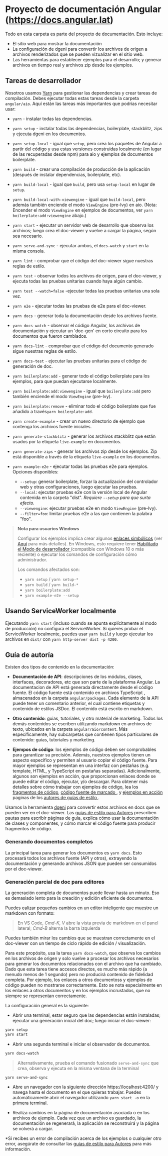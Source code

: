 # Proyecto de documentación Angular (https://docs.angular.lat)

Todo en esta carpeta es parte del proyecto de documentación. Esto incluye:

* El sitio web para mostrar la documentación
* La configuración de dgeni para convertir los archivos de origen a archivos renderizados que se pueden vizualizar en el sitio web.
* Las herramientas para establecer ejemplos para el desarrollo; y generar archivos en tiempo real y archivos zip desde los ejemplos.

<a name="developer-tasks"></a>
## Tareas de desarrollador

Nosotros usamos [Yarn](https://yarnpkg.com) para gestionar las dependencias y crear tareas de compilación.
Debes ejecutar todas estas tareas desde la carpeta `angular/aio`.
Aquí están las tareas más importantes que podrías necesitar usar:

* `yarn` - instalar todas las dependencias.
* `yarn setup` - instalar todas las dependencias, boilerplate, stackblitz, zips y ejecuta dgeni en los documentos.
* `yarn setup-local` - igual que `setup`, pero crea los paquetes de Angular a partir del código y usa estas versiones construidas localmente (en lugar de las recuperadas desde npm) para aio y ejemplos de documentos boilerplate.

* `yarn build` - crear una compilación de producción de la aplicación (después de instalar dependencias, boilerplate, etc).
* `yarn build-local` - igual que `build`, pero usa `setup-local` en lugar de `setup`.
* `yarn build-local-with-viewengine` - igual que `build-local`, pero además también enciende el modo `ViewEngine` (pre-Ivy) en aio.
                                       (Nota: Encender el modo `ViewEngine` en ejemplos de documentos, ver `yarn boilerplate:add:viewengine` abajo.)

* `yarn start` - ejecutar un servidor web de desarrollo que observa los archivos; luego crea el doc-viewer y vuelve a cargar la página, según sea necesario.
* `yarn serve-and-sync` - ejecutar ambos, el `docs-watch` y `start` en la misma consola.
* `yarn lint` - comprobar que el código del doc-viewer sigue nuestras reglas de estilo.
* `yarn test` - observar todos los archivos de origen, para el doc-viewer, y ejecuta todas las pruebas unitarias cuando haya algún cambio.
* `yarn test --watch=false` -ejecutar todas las pruebas unitarias una sola vez.
* `yarn e2e` - ejecutar todas las pruebas de e2e para el doc-viewer.

* `yarn docs` - generar toda la documentación desde los archivos fuente.
* `yarn docs-watch` - observar el código Angular, los archivos de documentación y ejecutar un 'doc-gen' en corto circuito para los documentos que fueron cambiados.
* `yarn docs-lint` - comprobar que el código del documento generado sigue nuestras reglas de estilo.
* `yarn docs-test` - ejecutar las pruebas unitarias para el código de generación de doc.

* `yarn boilerplate:add` - generar todo el código boilerplate para los ejemplos, para que puedan ejecutarse localmente.
* `yarn boilerplate:add:viewengine` - igual que `boilerplate:add` pero también enciende el modo `ViewEngine` (pre-Ivy).
* `yarn boilerplate:remove` - eliminar todo el código boilerplate que fue añadido a través`yarn boilerplate:add`.
* `yarn create-example` - crear un nuevo directorio de ejemplo que contenga los archivos fuente iniciales.

* `yarn generate-stackblitz` - generar los archivos stackblitz que están usados por la etiqueta `live-example` en documentos.
* `yarn generate-zips` - generar los archivos zip desde los ejemplos. Zip está disponible a través de la etiqueta `live-example` en los documentos.

* `yarn example-e2e` - ejecutar todas las pruebas e2e para ejemplos. Opciones disponibles:
  - `--setup`: generar boilerplate, forzar la actualización del controlador web y otras configuraciones, luego ejecutar las pruebas.
  - `--local`: ejecutar pruebas e2e con la versión local de Angular contenida en la carpeta "dist".
               _Requiere `--setup` para que surta efecto._
  - `--viewengine`: ejecutar pruebas e2e en modo `ViewEngine` (pre-Ivy).
  - `--filter=foo`: limitar pruebas e2e a las que contienen la palabra "foo".

> **Nota para usuarios Windows**
>
> Configurar los ejemplos implica crear algunos [enlaces simbólicos](https://es.wikipedia.org/wiki/Enlace_simb%C3%B3lico) (ver [Aquí](./tools/examples/README.md#symlinked-node_modules) para más detalles). En Windows, esto requiere tener [Habilitado el Modo de desarrollador ](https://blogs.windows.com/windowsdeveloper/2016/12/02/symlinks-windows-10) (compatible con  Windows 10 o más reciente) o ejecutar los comandos de configuración cómo administrador.
>
> Los comandos afectados son:
> - `yarn setup` / `yarn setup-*`
> - `yarn build` / `yarn build-*`
> - `yarn boilerplate:add`
> - `yarn example-e2e --setup`

## Usando ServiceWorker localmente

Ejecutando `yarn start` (incluso cuando se apunta explícitamente al modo de producción) no configura el
ServiceWorker. Si quieres probar el ServiceWorker localmente, puedes usar `yarn build` y luego
ejecutar los archivos en `dist/` con `yarn http-server dist -p 4200`.


## Guía de autoría
Existen dos tipos de contenido en la documentación:

* **Documentación de API**: descripciones de los módulos, clases, interfaces, decoradores, etc que son parte de la plataforma Angular.
La documentacion de API está generada directamente desde el código fuente.
El código fuente está contenido en archivos TypeScript , almacenados en la carpeta `angular/packages`.
Cada elemento de la API puede tener un comentario anterior, el cual contiene etiquetas y contenido de estilos JSDoc.
El contenido está escrito en markdown.

* **Otro contenido**: guias, tutoriales, y otro material de marketing.
Todos los demás contenidos se escriben utilizando markdown en archivos de texto, ubicados en la carpeta `angular/aio/content`.
Más específicamente, hay subcarpetas que contienen tipos particulares de contenido: guías, tutoriales y marketing.

* **Ejempos de código**: los ejemplos de código deben ser comprobables para garantizar su precisión.
Además, nuestros ejemplos tienen un aspecto específico y permiten al usuario copiar el código fuente. Para mayor
ejemplos se representan en una interfaz con pestañas (e.g. template, HTML, y TypeScript en pestañas separadas). Adicionalmente, algunos son ejemplos en acción, que proporcionan enlaces donde se puede editar el código, ejecutar, y/o descargar. Para obtener más detalles sobre cómo trabajar con ejemplos de código, lea los [fragmentos de código](https://docs.angular.lat/guide/docs-style-guide#code-snippets), [código fuente de marcado ](https://docs.angular.lat/guide/docs-style-guide#source-code-markup), y [ ejemplos en acción ](https://docs.angular.lat/guide/docs-style-guide#live-examples) paginas de los [ autores de guías de estilo ](https://docs.angular.lat/guide/docs-style-guide).

Usamos la herramienta [dgeni](https://github.com/angular/dgeni) para convertir estos archivos en docs que se pueden ver en el doc-viewer.
Las [guías de estilo para Autores](https://docs.angular.lat/guide/docs-style-guide) prescriben pautas para
escribir páginas de guía, explica cómo usar la documentación de clases y componentes, y cómo marcar el código fuente para producir fragmentos de código.

### Generando documentos completos

La principal tarea para generar los documentos es `yarn docs`. Esto procesará todos los archivos fuente (API y otros), extrayendo la documentación y generando archivos JSON que pueden ser consumidos por el doc-viewer.

### Generación parcial de doc para editores

La generación completa de documentos puede llevar hasta un minuto. Eso es demasiado lento para la creación y edición eficiente de documentos.

Puedes ealizar pequeños cambios en un editor inteligente que muestre un markdown con formato:
>En VS Code, _Cmd-K, V_ abre la vista previa de markdown en el panel lateral; _Cmd-B_ alterna la barra izquierda

Puedes también mirar los cambios que se muestran correctamente en el doc-viewer
con un tiempo de ciclo rápido de edición / visualización.

Para este propósito, usa la tarea `yarn docs-watch`, que observa los cambios en los archivos de origen y solo vuelve a procesar los archivos necesarios para generar los documentos relacionados con el archivo que ha cambiado. 
Dado que esta tarea tiene accesos directos, es mucho más rápido (a menudo menos de 1 segundo) pero no producirá contenido de fidelidad completa. Por ejemplo, los enlaces a otros documentoss y ejemplos de código pueden no mostrarse correctamente. Esto se nota especialmente en los enlaces a otros documentos y en los ejemplos incrustados, que no siempre se representan correctamente.

La configuración general es la siguiente:

* Abrir una terminal, estar seguro que las dependencias están instaladas; ejecutar una generación inicial del doc; luego iniciar el doc-viewer:

```bash
yarn setup
yarn start
```

* Abrir una segunda terminal e iniciar el observador de documentos.

```bash
yarn docs-watch
```

>Alternativamente, prueba el comando fusionado `serve-and-sync` que crea, observa y ejecuta en la misma ventana de la terminal
```bash
yarn serve-and-sync
```

* Abre un navegador con la siguiente dirección https://localhost:4200/ y navega hasta el documento en el que quieras trabajar.
Puedes automáticamente abrir el navegador utilizando `yarn start -o` en la primera terminal.

* Realiza cambios en la página de documentación asociada o en los archivos de ejemplo. Cada vez que un archivo es guardado, la documentación se regenerará, la aplicación se reconstruirá y la página se volverá a cargar.

*Si recibes un error de compilación acerca de los ejemplos o cualquier otro error, asegúrate de consultar las
 [guías de estilo para Autores](https://angular.io/guide/docs-style-guide) para más información.
